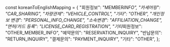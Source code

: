 const koreanToEnglishMapping = {
"회원정보": "MEMBER*INFO",
"카셰어링": "CAR_SHARING",
"차량관제": "VEHICLE_CONTROL",
"기타": "OTHER",
"개인정보 변경": "PERSONAL_INFO_CHANGE",
"소속변경": "AFFILIATION_CHANGE",
"면허/카드 등록": "LICENSE_CARD_REGISTRATION",
"기타*회원정보": "OTHER_MEMBER_INFO",
"예약문의": "RESERVATION_INQUIRY",
"반납문의": "RETURN_INQUIRY",
"결제문의": "PAYMENT_INQUIRY",
"기타": "OTHER",
};
